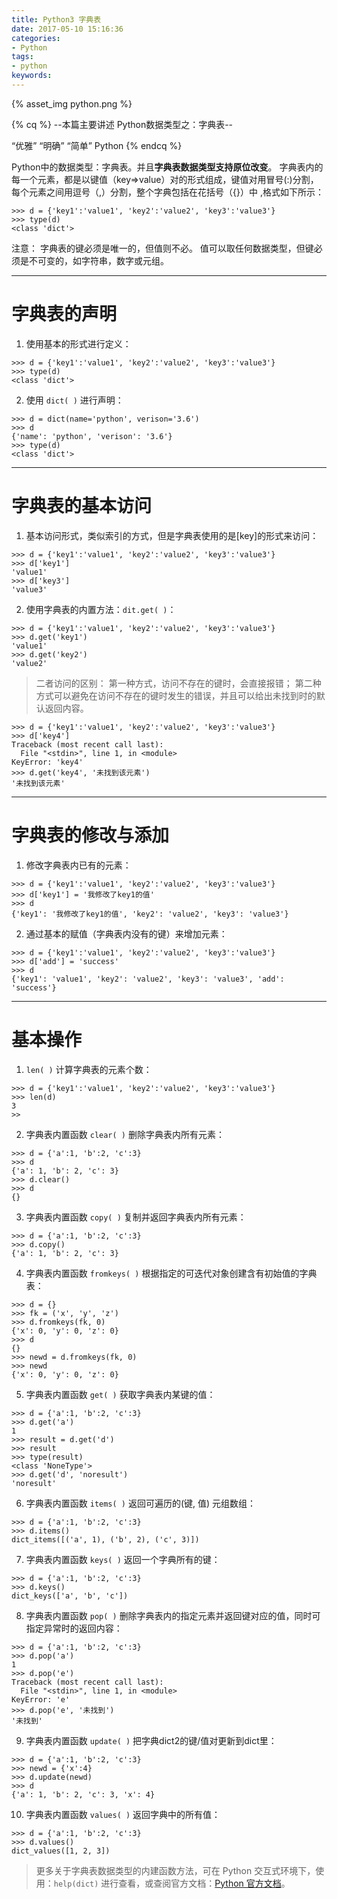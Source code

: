 ```yaml
---
title: Python3 字典表
date: 2017-05-10 15:16:36
categories:
- Python
tags:
- python
keywords:
---
```


{% asset_img python.png %}

{% cq %}
--本篇主要讲述 Python数据类型之：字典表--

“优雅”    “明确”    “简单”
Python
{% endcq %}

<!--more-->

Python中的数据类型：字典表。并且**字典表数据类型支持原位改变**。
字典表内的每一个元素，都是以键值（key=>value）对的形式组成，键值对用冒号(:)分割，每个元素之间用逗号（,）分割，整个字典包括在花括号（{}）中 ,格式如下所示：
```
>>> d = {'key1':'value1', 'key2':'value2', 'key3':'value3'}
>>> type(d)
<class 'dict'>
```

注意：
字典表的键必须是唯一的，但值则不必。
值可以取任何数据类型，但键必须是不可变的，如字符串，数字或元组。

****
# 字典表的声明

1. 使用基本的形式进行定义：
```
>>> d = {'key1':'value1', 'key2':'value2', 'key3':'value3'}
>>> type(d)
<class 'dict'>
```

2. 使用 `dict( )` 进行声明：
```
>>> d = dict(name='python', verison='3.6')
>>> d
{'name': 'python', 'verison': '3.6'}
>>> type(d)
<class 'dict'>
```

****
# 字典表的基本访问

1. 基本访问形式，类似索引的方式，但是字典表使用的是[key]的形式来访问：
```
>>> d = {'key1':'value1', 'key2':'value2', 'key3':'value3'}
>>> d['key1']
'value1'
>>> d['key3']
'value3'
```

2. 使用字典表的内置方法：`dit.get( )`：
```
>>> d = {'key1':'value1', 'key2':'value2', 'key3':'value3'}
>>> d.get('key1')
'value1'
>>> d.get('key2')
'value2'
```

> 二者访问的区别：
第一种方式，访问不存在的键时，会直接报错；
第二种方式可以避免在访问不存在的键时发生的错误，并且可以给出未找到时的默认返回内容。
```
>>> d = {'key1':'value1', 'key2':'value2', 'key3':'value3'}
>>> d['key4']
Traceback (most recent call last):
  File "<stdin>", line 1, in <module>
KeyError: 'key4'
>>> d.get('key4', '未找到该元素')
'未找到该元素'
```

****
# 字典表的修改与添加

1. 修改字典表内已有的元素：
```
>>> d = {'key1':'value1', 'key2':'value2', 'key3':'value3'}
>>> d['key1'] = '我修改了key1的值'
>>> d
{'key1': '我修改了key1的值', 'key2': 'value2', 'key3': 'value3'}
```

2. 通过基本的赋值（字典表内没有的键）来增加元素：
```
>>> d = {'key1':'value1', 'key2':'value2', 'key3':'value3'}
>>> d['add'] = 'success'
>>> d
{'key1': 'value1', 'key2': 'value2', 'key3': 'value3', 'add': 'success'}
```

****
# 基本操作

1. `len( )` 计算字典表的元素个数：
```
>>> d = {'key1':'value1', 'key2':'value2', 'key3':'value3'}
>>> len(d)
3
>>
```

2. 字典表内置函数 `clear( )` 删除字典表内所有元素：
```
>>> d = {'a':1, 'b':2, 'c':3}
>>> d
{'a': 1, 'b': 2, 'c': 3}
>>> d.clear()
>>> d
{}
```

3. 字典表内置函数 `copy( )` 复制并返回字典表内所有元素：
```
>>> d = {'a':1, 'b':2, 'c':3}
>>> d.copy()
{'a': 1, 'b': 2, 'c': 3}
```

4. 字典表内置函数 `fromkeys( )` 根据指定的可迭代对象创建含有初始值的字典表：
```
>>> d = {}
>>> fk = ('x', 'y', 'z')
>>> d.fromkeys(fk, 0)
{'x': 0, 'y': 0, 'z': 0}
>>> d
{}
>>> newd = d.fromkeys(fk, 0)
>>> newd
{'x': 0, 'y': 0, 'z': 0}
```

5. 字典表内置函数 `get( )` 获取字典表内某键的值：
```
>>> d = {'a':1, 'b':2, 'c':3}
>>> d.get('a')
1
>>> result = d.get('d')
>>> result
>>> type(result)
<class 'NoneType'>
>>> d.get('d', 'noresult')
'noresult'
```

6. 字典表内置函数 `items( )` 返回可遍历的(键, 值) 元组数组：
```
>>> d = {'a':1, 'b':2, 'c':3}
>>> d.items()
dict_items([('a', 1), ('b', 2), ('c', 3)])
```

7. 字典表内置函数 `keys( )` 返回一个字典所有的键：
```
>>> d = {'a':1, 'b':2, 'c':3}
>>> d.keys()
dict_keys(['a', 'b', 'c'])
```

8. 字典表内置函数 `pop( )` 删除字典表内的指定元素并返回键对应的值，同时可指定异常时的返回内容：
```
>>> d = {'a':1, 'b':2, 'c':3}
>>> d.pop('a')
1
>>> d.pop('e')
Traceback (most recent call last):
  File "<stdin>", line 1, in <module>
KeyError: 'e'
>>> d.pop('e', '未找到')
'未找到'
```

9. 字典表内置函数 `update( )` 把字典dict2的键/值对更新到dict里：
```
>>> d = {'a':1, 'b':2, 'c':3}
>>> newd = {'x':4}
>>> d.update(newd)
>>> d
{'a': 1, 'b': 2, 'c': 3, 'x': 4}
```

10. 字典表内置函数 `values( )` 返回字典中的所有值：
```
>>> d = {'a':1, 'b':2, 'c':3}
>>> d.values()
dict_values([1, 2, 3])
```

> 更多关于字典表数据类型的内建函数方法，可在 Python 交互式环境下，使用：`help(dict)` 进行查看，或查阅官方文档：[Python 官方文档](https://docs.python.org/3/)。